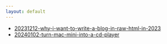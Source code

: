 ```yaml
---
layout: default
---
```


* [20231212-why-i-want-to-write-a-blog-in-raw-html-in-2023](./20231212-why-i-want-to-write-a-blog-in-raw-html-in-2023.html)
* [20240102-turn-mac-mini-into-a-cd-player](./20240102-turn-mac-mini-into-a-cd-player.html)

